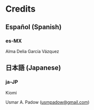 # Credits

## Español (Spanish)

### es-MX

Alma Delia García Vázquez

## 日本語 (Japanese)

### ja-JP

Kiomi

Usmar A. Padow (usmpadow@gmail.com)